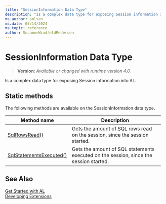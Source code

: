 ```yaml
---
title: "SessionInformation Data Type"
description: "Is a complex data type for exposing Session information into AL."
ms.author: solsen
ms.date: 05/14/2024
ms.topic: reference
author: SusanneWindfeldPedersen
---
```

[//]: # (START>DO_NOT_EDIT)
[//]: # (IMPORTANT:Do not edit any of the content between here and the END>DO_NOT_EDIT.)
[//]: # (Any modifications should be made in the .xml files in the ModernDev repo.)
# SessionInformation Data Type
> **Version**: _Available or changed with runtime version 4.0._

Is a complex data type for exposing Session information into AL.


## Static methods
The following methods are available on the SessionInformation data type.


|Method name|Description|
|-----------|-----------|
|[SqlRowsRead()](sessioninformation-sqlrowsread-method.md)|Gets the amount of SQL rows read on the session, since the session started.|
|[SqlStatementsExecuted()](sessioninformation-sqlstatementsexecuted-method.md)|Gets the amount of SQL statements executed on the session, since the session started.|


[//]: # (IMPORTANT: END>DO_NOT_EDIT)
## See Also  
[Get Started with AL](../../devenv-get-started.md)  
[Developing Extensions](../../devenv-dev-overview.md)  